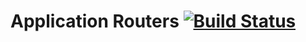 # Application Routers [![Build Status](https://travis-ci.com/elirehema/Onn.svg?branch=master)](https://travis-ci.com/elirehema/Onn)

